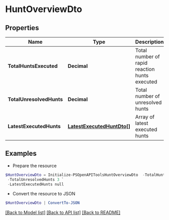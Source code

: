 # HuntOverviewDto
## Properties

Name | Type | Description | Notes
------------ | ------------- | ------------- | -------------
**TotalHuntsExecuted** | **Decimal** | Total number of rapid reaction hunts executed | 
**TotalUnresolvedHunts** | **Decimal** | Total number of unresolved hunts | 
**LatestExecutedHunts** | [**LatestExecutedHuntDto[]**](LatestExecutedHuntDto.md) | Array of latest executed hunts | 

## Examples

- Prepare the resource
```powershell
$HuntOverviewDto = Initialize-PSOpenAPIToolsHuntOverviewDto  -TotalHuntsExecuted 25 `
 -TotalUnresolvedHunts 3 `
 -LatestExecutedHunts null
```

- Convert the resource to JSON
```powershell
$HuntOverviewDto | ConvertTo-JSON
```

[[Back to Model list]](../README.md#documentation-for-models) [[Back to API list]](../README.md#documentation-for-api-endpoints) [[Back to README]](../README.md)

